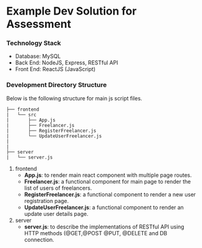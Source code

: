 # Example Dev Solution for Assessment

### Technology Stack
- Database: MySQL<br />
- Back End: NodeJS, Express, RESTful API<br />
- Front End: ReactJS (JavaScript)

### Development Directory Structure
Below is the following structure for main js script files.<br />
```
├── frontend
|   └── src
|       ├── App.js
|       ├── Freelancer.js
|       ├── RegisterFreelancer.js
|       └── UpdateUserFreelancer.js
|
|   
├── server
|   └── server.js   
```
1. frontend
    - **App.js**: to render main react component with multiple page routes.<br />
    - **Freelancer.js**: a functional component for main page to render the list of users of freelancers.<br />
    - **RegisterFreelancer.js**: a functional component to render a new user registration page.<br />
    - **UpdateUserFreelancer.js**: a functional component to render an update user details page.<br />
2. server
    - **server.js**: to describe the implementations of RESTful API using HTTP methods (@GET,@POST @PUT, @DELETE and DB connection.<br />